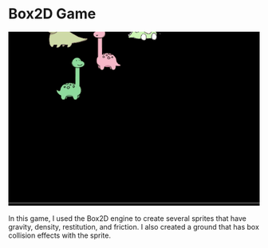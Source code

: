 # Box2D Game

![gif](docs/screenshot.gif)

In this game, I used the Box2D engine to create several sprites that have
gravity, density, restitution, and friction. I also created a ground that has
box collision effects with the sprite.
